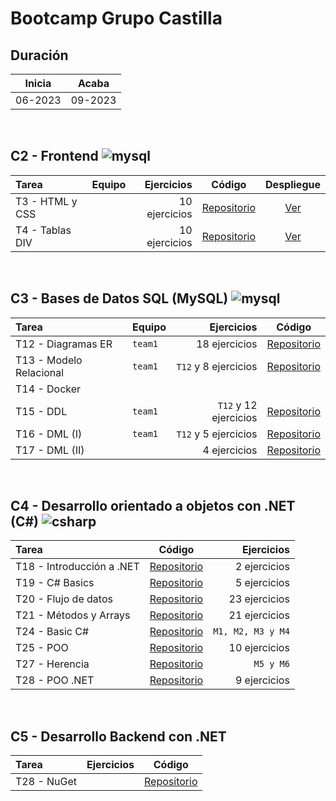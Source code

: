 # Bootcamp Grupo Castilla
## Duración

| Inicia | Acaba |
| --- | --- |
| 06-2023 | 09-2023 |
<br>

## C2 - Frontend ![mysql](https://skillicons.dev/icons?i=html,css,bootstrap,js,ts,angular&theme=light)
| Tarea | Equipo | Ejercicios  | Código | Despliegue |
| :--- | --- | ---: | --- | :---: |
| T3 - HTML y CSS | | 10 ejercicios | [Repositorio](https://github.com/santiarroyave/sao-fe-gc-ejercicios-T03-HTML-CSS-06-2023) | [Ver](https://santiarroyave.github.io/sao-fe-gc-ejercicios-T03-HTML-CSS-06-2023/) |  
| T4 - Tablas DIV | |10 ejercicios | [Repositorio](https://github.com/santiarroyave/sao-fe-gc-ejercicios-T04-Tablas-DIV-06-2023) | [Ver](https://santiarroyave.github.io/sao-fe-gc-ejercicios-T04-Tablas-DIV-06-2023/) |
<br>

## C3 - Bases de Datos SQL (MySQL) ![mysql](https://skillicons.dev/icons?i=mysql,docker&theme=light)
  
| Tarea | Equipo | Ejercicios | Código |
| :--- | --- | ---: | --- |
| T12 - Diagramas ER         | `team1` | 18 ejercicios          | [Repositorio](https://github.com/santiarroyave/team1-fe-gc-c3-BBDD-07-2023) |
| T13 - Modelo Relacional    | `team1` | `T12` y 8 ejercicios   | [Repositorio](https://github.com/santiarroyave/team1-fe-gc-c3-BBDD-07-2023) |
| T14 - Docker               |
| T15 - DDL                  | `team1` | `T12` y 12 ejercicios  | [Repositorio](https://github.com/santiarroyave/team1-fe-gc-c3-BBDD-07-2023) |
| T16 - DML (I)              | `team1` | `T12` y 5 ejercicios   | [Repositorio](https://github.com/santiarroyave/team1-fe-gc-c3-BBDD-07-2023) |
| T17 - DML (II)             |         | 4 ejercicios           | [Repositorio](https://github.com/santiarroyave/sao-fe-gc-ejercicios-c3-BBDD-07-2023) |
<br>

## C4 - Desarrollo orientado a objetos con .NET (C#) ![csharp](https://skillicons.dev/icons?i=cs)
  
| Tarea | Código | Ejercicios |
| :--- | --- | ---: |
| T18 - Introducción a .NET  | [Repositorio](https://github.com/santiarroyave/sao-fe-gc-c4-T01-ejercicios-microsoft-net-08-2023)       | 2 ejercicios |
| T19 - C# Basics            | [Repositorio](https://github.com/santiarroyave/sao-fe-gc-ejercicios-c4-T19-c-sharp-basics-08-2023)      | 5 ejercicios |
| T20 - Flujo de datos       | [Repositorio](https://github.com/santiarroyave/sao-fe-gc-ejercicios-c4-T20-flujo-de-datos-08-2023)      | 23 ejercicios |
| T21 - Métodos y Arrays     | [Repositorio](https://github.com/santiarroyave/sao-fe-gc-ejercicios-c4-T21-metodos-y-arrays-08-2023)    | 21 ejercicios |
| T24 - Basic C#             | [Repositorio](https://github.com/santiarroyave/sao-fe-gc-ejercicios-c4-T24-basic-c-sharp-08-2023)       | `M1, M2, M3 y M4` |
| T25 - POO                  | [Repositorio](https://github.com/santiarroyave/sao-fe-gc-ejercicios-c4-T25-c-sharp-POO-08-2023)         | 10 ejercicios |
| T27 - Herencia             | [Repositorio](https://github.com/santiarroyave/sao-fe-gc-ejercicios-c4-T27-c-sharp-herencia-08-2023)    | `M5 y M6` |
| T28 - POO .NET             | [Repositorio](https://github.com/santiarroyave/sao-fe-gc-ejercicios-c4-T28-c-sharp-POO-NET-08-2023)     | 9 ejercicios |
<br>

## C5 - Desarrollo Backend con .NET
| Tarea | Ejercicios | Código |
| :--- | ---: | --- |
| T28 - NuGet | | [Repositorio](https://github.com/santiarroyave/sao-fe-gc-ejercicios-c5-T28-nuget-08-2023/) |
<br>

